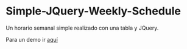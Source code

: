 # Simple-JQuery-Weekly-Schedule
Un horario semanal simple realizado con una tabla y JQuery.

Para un demo ir [aquí](https://jsfiddle.net/ArekkusuRed/xwd2zfk4)
